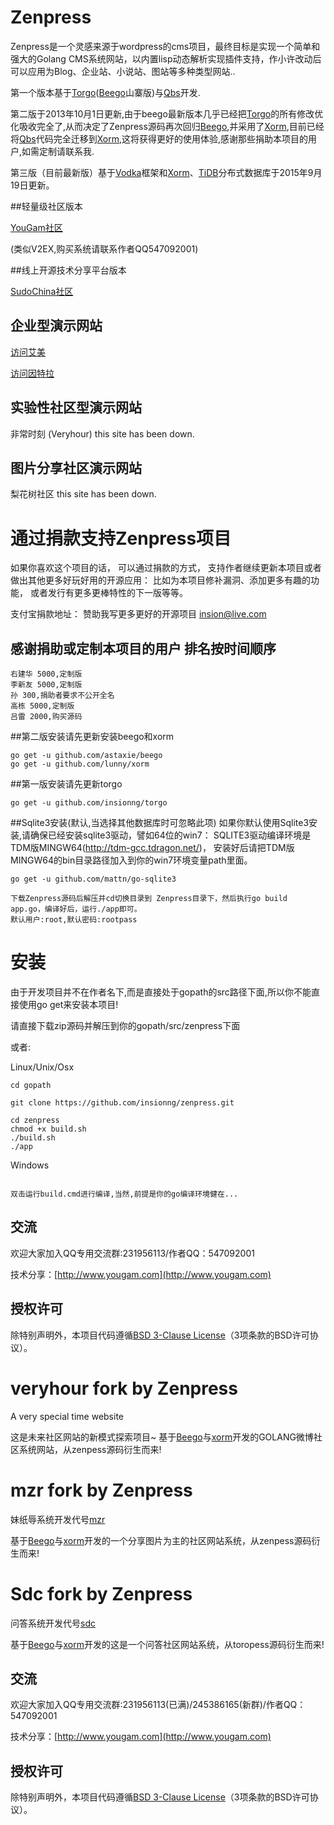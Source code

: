 Zenpress
===
Zenpress是一个灵感来源于wordpress的cms项目，最终目标是实现一个简单和强大的Golang CMS系统网站，以内置lisp动态解析实现插件支持，作小许改动后可以应用为Blog、企业站、小说站、图站等多种类型网站..

第一个版本基于[Torgo](https://github.com/insionng/torgo)([Beego](https://github.com/astaxie/beego)山寨版)与[Qbs](https://github.com/coocood/qbs)开发.

第二版于2013年10月1日更新,由于beego最新版本几乎已经把[Torgo](https://github.com/insionng/torgo)的所有修改优化吸收完全了,从而决定了Zenpress源码再次回归[Beego](https://github.com/astaxie/beego),并采用了[Xorm](https://github.com/lunny/xorm),目前已经将[Qbs](https://github.com/coocood/qbs)代码完全迁移到[Xorm](https://github.com/lunny/xorm),这将获得更好的使用体验,感谢那些捐助本项目的用户,如需定制请联系我.

第三版（目前最新版）基于[Vodka](https://github.com/insionng/vodka)框架和[Xorm](https://github.com/go-xorm/xorm)、[TiDB](https://github.com/pingcap/tidb)分布式数据库于2015年9月19日更新。

##轻量级社区版本

[YouGam社区](http://www.yougam.com/)

(类似V2EX,购买系统请联系作者QQ547092001)



##线上开源技术分享平台版本

[SudoChina社区](http://www.sudochina.com/)


## 企业型演示网站

[访问艾美](<http://www.ibeautys.com/>)

[访问因特拉](<http://www.interla.net/>)


## 实验性社区型演示网站

非常时刻 (Veryhour) this site has been down.


## 图片分享社区演示网站

梨花树社区 this site has been down.


# 通过捐款支持Zenpress项目
如果你喜欢这个项目的话， 可以通过捐款的方式， 支持作者继续更新本项目或者做出其他更多好玩好用的开源应用： 比如为本项目修补漏洞、添加更多有趣的功能， 或者发行有更多更棒特性的下一版等等。

支付宝捐款地址： 赞助我写更多更好的开源项目 insion@live.com



## 感谢捐助或定制本项目的用户 排名按时间顺序
    右建华 5000,定制版
    李新友 5000,定制版 
    孙 300,捐助者要求不公开全名
    高栋 5000,定制版
    吕雷 2000,购买源码


##第二版安装请先更新安装beego和xorm

    go get -u github.com/astaxie/beego
    go get -u github.com/lunny/xorm

##第一版安装请先更新torgo

    go get -u github.com/insionng/torgo

##Sqlite3安装(默认,当选择其他数据库时可忽略此项)
	如果你默认使用Sqlite3安装,请确保已经安装sqlite3驱动，譬如64位的win7：
	SQLITE3驱动编译环境是TDM版MINGW64(http://tdm-gcc.tdragon.net/)，
    安装好后请把TDM版MINGW64的bin目录路径加入到你的win7环境变量path里面。

	
	go get -u github.com/mattn/go-sqlite3

    下载Zenpress源码后解压并cd切换目录到 Zenpress目录下，然后执行go build app.go，编译好后，运行./app即可。
    默认用户:root,默认密码:rootpass


安装
===
由于开发项目并不在作者名下,而是直接处于gopath的src路径下面,所以你不能直接使用go get来安装本项目!

请直接下载zip源码并解压到你的gopath/src/zenpress下面


或者:

Linux/Unix/Osx
~~~
cd gopath

git clone https://github.com/insionng/zenpress.git

cd zenpress
chmod +x build.sh
./build.sh
./app
~~~

Windows
~~~

双击运行build.cmd进行编译,当然,前提是你的go编译环境健在...

~~~

## 交流
欢迎大家加入QQ专用交流群:231956113/作者QQ：547092001

技术分享：[http://www.yougam.com](http://www.yougam.com)


## 授权许可
除特别声明外，本项目代码遵循[BSD 3-Clause License](<http://opensource.org/licenses/BSD-3-Clause/>)（3项条款的BSD许可协议）。


veryhour fork by Zenpress
==========================

A very special time website

这是未来社区网站的新模式探索项目~
基于[Beego](https://github.com/astaxie/beego)与[xorm](https://github.com/go-xorm/xorm)开发的GOLANG微博社区系统网站，从zenpess源码衍生而来!


mzr fork by Zenpress
==========================

妹纸辱系统开发代号[mzr](https://github.com/insionng/mzr)

基于[Beego](https://github.com/astaxie/beego)与[xorm](https://github.com/go-xorm/xorm)开发的一个分享图片为主的社区网站系统，从zenpess源码衍生而来!



Sdc fork by Zenpress
==========================

问答系统开发代号[sdc](https://github.com/insionng/sdc)

基于[Beego](https://github.com/astaxie/beego)与[xorm](https://github.com/go-xorm/xorm)开发的这是一个问答社区网站系统，从toropess源码衍生而来!


## 交流
欢迎大家加入QQ专用交流群:231956113(已满)/245386165(新群)/作者QQ：547092001

技术分享：[http://www.yougam.com](http://www.yougam.com)


## 授权许可
除特别声明外，本项目代码遵循[BSD 3-Clause License](<http://opensource.org/licenses/BSD-3-Clause/>)（3项条款的BSD许可协议）。

